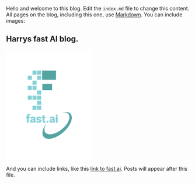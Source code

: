 Hello and welcome to this blog. Edit the `index.md` file to change this content. All pages on the blog, including this one, use [Markdown](https://guides.github.com/features/mastering-markdown/). You can include images:

## Harrys fast AI blog.

![Image of fast.ai logo](images/logo.png)


And you can include links, like this [link to fast.ai](https://www.fast.ai). Posts will appear after this file. 
